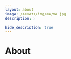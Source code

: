 ```yaml
---
layout: about
image: /assets/img/me/me.jpg
description: >

hide_description: true
---
```


# About

<!--author-->
